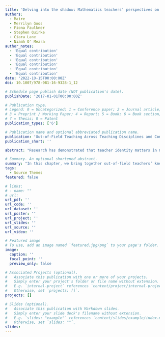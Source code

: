 ```yaml
---
title: 'Delving into the shadow: Mathematics teachers’ perspectives on the impact of private supplementary tutoring in Ireland'
authors:
  - Maire
  - Merrilyn Goos
  - Fiona Faulkner
  - Stephen Quirke
  - Ciara Lane
  - Niamh O' Meara
author_notes:
  - 'Equal contribution'
  - 'Equal contribution'
  - 'Equal contribution'
  - 'Equal contribution'
  - 'Equal contribution'
  - 'Equal contribution'
date: '2022-10-15T00:00:00Z'
doi: 10.1007/978-981-16-9328-1_12

# Schedule page publish date (NOT publication's date).
publishDate: '2017-01-01T00:00:00Z'

# Publication type.
# Legend: 0 = Uncategorized; 1 = Conference paper; 2 = Journal article;
# 3 = Preprint / Working Paper; 4 = Report; 5 = Book; 6 = Book section;
# 7 = Thesis; 8 = Patent
publication_types: ['6']

# Publication name and optional abbreviated publication name.
publication: 'Out-of-Field Teaching Across Teaching Disciplines and Contexts'
publication_short: ''

abstract: "Research has demonstrated that teacher identity matters in mathematics education. This is of heightened concern when we consider those teaching mathematics out-of-field, a phenomenon prevalent at the post-primary level in the Irish context. A national program (PDMT) to upskill out-of-field teachers was established and current research is appraising graduates’ experiences. In this chapter, we bring together out-of-field teachers’ knowledge and identities, using Kelchtermans’ (2009) concept of professional self-understanding, which is an essential part of a teacher’s personal interpretive framework and acts as a lens through which teachers view their job, give meaning to it and act in it. We report on aspects of an online, primarily quantitative, survey administered to graduates of the PDMT examining their professional self-understandings on completion of the programme. The findings contribute to our understanding of important considerations relating to the development of professional learning programmes for upskilling out-of-field mathematics teachers."

# Summary. An optional shortened abstract.
summary: "In this chapter, we bring together out-of-field teachers’ knowledge and identities, using Kelchtermans’ (2009) concept of professional self-understanding, which is an essential part of a teacher’s personal interpretive framework and acts as a lens through which teachers view their job, give meaning to it and act in it."
tags:
  - Source Themes
featured: false

# links:
# - name: ""
# url: 
url_pdf: ''
url_code: ''
url_dataset: ''
url_poster: ''
url_project: ''
url_slides: ''
url_source: ''
url_video: ''

# Featured image
# To use, add an image named `featured.jpg/png` to your page's folder.
image:
  caption: ''
  focal_point: ''
  preview_only: false

# Associated Projects (optional).
#   Associate this publication with one or more of your projects.
#   Simply enter your project's folder or file name without extension.
#   E.g. `internal-project` references `content/project/internal-project/index.md`.
#   Otherwise, set `projects: []`.
projects: []

# Slides (optional).
#   Associate this publication with Markdown slides.
#   Simply enter your slide deck's filename without extension.
#   E.g. `slides: "example"` references `content/slides/example/index.md`.
#   Otherwise, set `slides: ""`.
slides:
---
```



